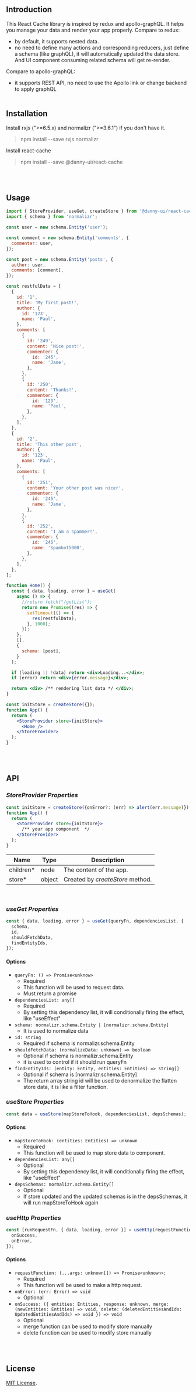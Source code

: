 ## Introduction

This React Cache library is inspired by redux and apollo-graphQL. It helps you manage your data and render your app properly.
Compare to redux:

- by default, it supports nested data.
- no need to define many actions and corresponding reducers, just define a schema (like graphQL), it will automatically updated the data store. And UI component consuming related schema will get re-render.

Compare to apollo-graphQL:

- it supports REST API, no need to use the Apollo link or change backend to apply graphQL
  <br><br>

## Installation

Install rxjs (">=6.5.x) and normalizr (">=3.6.1") if you don't have it.

> npm install --save rxjs normalizr

Install react-cache

> npm install --save @danny-ui/react-cache

<br><br>

## Usage

```jsx static
import { StoreProvider, useGet, createStore } from '@danny-ui/react-cache';
import { schema } from 'normalizr';

const user = new schema.Entity('user');

const comment = new schema.Entity('comments', {
  commenter: user,
});

const post = new schema.Entity('posts', {
  author: user,
  comments: [comment],
});

const restfulData = [
  {
    id: '1',
    title: 'My first post!',
    author: {
      id: '123',
      name: 'Paul',
    },
    comments: [
      {
        id: '249',
        content: 'Nice post!',
        commenter: {
          id: '245',
          name: 'Jane',
        },
      },
      {
        id: '250',
        content: 'Thanks!',
        commenter: {
          id: '123',
          name: 'Paul',
        },
      },
    ],
  },
  {
    id: '2',
    title: 'This other post',
    author: {
      id: '123',
      name: 'Paul',
    },
    comments: [
      {
        id: '251',
        content: 'Your other post was nicer',
        commenter: {
          id: '245',
          name: 'Jane',
        },
      },
      {
        id: '252',
        content: 'I am a spammer!',
        commenter: {
          id: '246',
          name: 'Spambot5000',
        },
      },
    ],
  },
];

function Home() {
  const { data, loading, error } = useGet(
    async () => {
      //return fetch("/getList");
      return new Promise((res) => {
        setTimeout(() => {
          res(restfulData);
        }, 1000);
      });
    },
    [],
    {
      schema: [post],
    }
  );

  if (loading || !data) return <div>Loading...</div>;
  if (error) return <div>{error.message}</div>;

  return <div> /** rendering list data */ </div>;
}

const initStore = createStore({});
function App() {
  return (
    <StoreProvider store={initStore}>
      <Home />
    </StoreProvider>
  );
}
```

<br><br>

## API

### _StoreProvider Properties_

```jsx static
const initStore = createStore({onError?: (err) => alert(err.message)});
function App() {
  return (
    <StoreProvider store={initStore}>
      /** your app component  */
    </StoreProvider>
  );
}

```

| Name       | Type   | Description                      |
| ---------- | ------ | -------------------------------- |
| children\* | node   | The content of the app.          |
| store\*    | object | Created by _createStore_ method. |

<br>

### _useGet Properties_

```jsx static
const { data, loading, error } = useGet(queryFn, dependenciesList, {
  schema,
  id,
  shouldFetchData,
  findEntityIds,
});
```

#### Options

- `queryFn: () => Promise<unknow>`
  - Required
  - This function will be used to request data.
  - Must return a promise
- `dependenciesList: any[]`
  - Required
  - By setting this dependency list, it will conditionally firing the effect, like "useEffect"
- `schema: normalizr.schema.Entity | [normalizr.schema.Entity]`
  - It is used to normalize data
- `id: string`
  - Required if schema is normalizr.schema.Entity
- `shouldFetchData: (normalizeData: unknown) => boolean`
  - Optional if schema is normalizr.schema.Entity
  - it is used to control if it should run queryFn
- `findEntityIds: (entity: Entity, entities: Entities) => string[]`
  - Optional if schema is [normalizr.schema.Entity]
  - The return array string id will be used to denormalize the flatten store data, it is like a filter function.
    <br>

### _useStore Properties_

```jsx static
const data = useStore(mapStoreToHook, dependenciesList, depsSchemas);
```

#### Options

- `mapStoreToHook: (entities: Entities) => unknown`
  - Required
  - This function will be used to map store data to component.
- `dependenciesList: any[]`
  - Optional
  - By setting this dependency list, it will conditionally firing the effect, like "useEffect"
- `depsSchemas: normalizr.schema.Entity[]`
  - Optional
  - If store updated and the updated schemas is in the depsSchemas, it will run mapStoreToHook again

### _useHttp Properties_

```jsx static
const [runRequestFn, { data, loading, error }] = useHttp(requestFunction, {
  onSuccess,
  onError,
});
```

#### Options

- `requestFunction: (...args: unknown[]) => Promise<unknown>;`
  - Required
  - This function will be used to make a http request.
- `onError: (err: Error) => void`
  - Optional
- `onSuccess: ({ entities: Entities, response: unknown, merge: (newEntities: Entities) => void, delete: (deletedEntitiesAndIds: UpdatedEntitiesAndIds) => void }) => void`
  - Optional
  - merge function can be used to modify store manually
  - delete function can be used to modify store manually

<br><br>

## License

[MIT License](http://opensource.org/licenses/mit-license.html).
<br><br>
